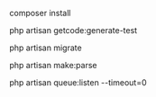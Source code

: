 
<p>
composer install
</p>
<p>
php artisan getcode:generate-test
</p>
<p>
php artisan migrate
</p>
<p>
php artisan make:parse
</p>

php artisan queue:listen --timeout=0
